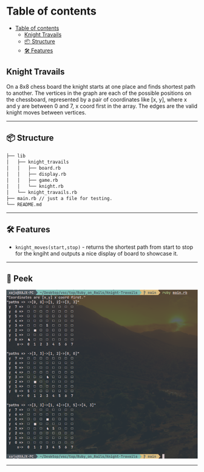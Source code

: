 # Table of contents

<!--toc:start-->
- [Table of contents](#table-of-contents)
  - [Knight Travails](#knight-travails)
  - [📦 Structure](#structure)
  - [🛠 Features](#-features)
<!--toc:end-->

## Knight Travails

On a 8x8 chess board the knight starts at one place and finds shortest path to another.
The vertices in the graph are each of the possible positions on the chessboard,
represented by a pair of coordinates like [x, y], where x and y are
between 0 and 7, x coord first in the array.
The edges are the valid knight moves between vertices.

---

## 📦 Structure

```plaintext
├── lib
│   ├── knight_travails
│   │   ├── board.rb
│   │   ├── display.rb
│   │   ├── game.rb
│   │   └── knight.rb
│   └── knight_travails.rb
├── main.rb // just a file for testing.
└── README.md
```

---

## 🛠 Features

- `knight_moves(start,stop)` - returns the shortest path from start to
stop for the kngiht and outputs a nice display of board to showcase it.

---

## 🫣 Peek

<img src="./images/peek.png" alt="image of output of the program">

---
